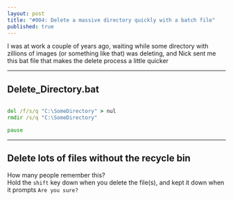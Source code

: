 ```yaml
---
layout: post
title: "#004: Delete a massive directory quickly with a batch file"
published: true
---
```

I was at work a couple of years ago, waiting while some directory with zillions of images (or something like that) 
was deleting, and Nick sent me this bat file that makes the delete process a little quicker

-----------------------
Delete_Directory.bat
-----------------------

```bat

del /f/s/q "C:\SomeDirectory" > nul
rmdir /s/q "C:\SomeDirectory"

pause

```

--------------------------------------------
Delete lots of files without the recycle bin
--------------------------------------------

How many people remember this?  
Hold the `shift` key down when you delete the file(s), and kept it down when it prompts `Are you sure?`
